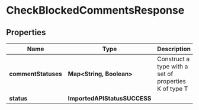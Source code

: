 

# CheckBlockedCommentsResponse


## Properties

| Name | Type | Description | Notes |
|------------ | ------------- | ------------- | -------------|
|**commentStatuses** | **Map&lt;String, Boolean&gt;** | Construct a type with a set of properties K of type T |  |
|**status** | **ImportedAPIStatusSUCCESS** |  |  |



